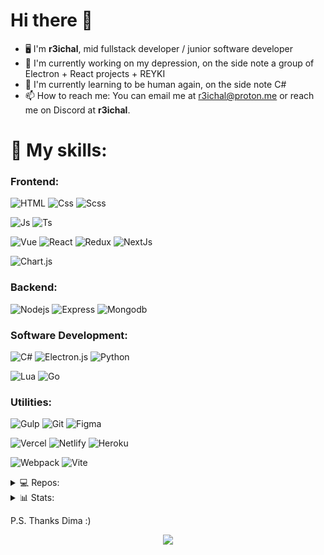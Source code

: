 <!-- ![Banner](./IMG_20220727_235443_175.jpg) -->

<h1>Hi there 👋 </h1>

- 🖥 I'm **r3ichal**, mid fullstack developer / junior software developer
- 🔭 I'm currently working on my depression, on the side note a group of Electron + React projects + REYKI
- 🌱 I'm currently learning to be human again, on the side note C#
- 📫 How to reach me:  You can email me at [r3ichal@proton.me](mailto:r3ichal@proton.me) or reach me on Discord at **r3ichal**.




<h1> 🧰 My skills: </h1>

### Frontend:
![HTML](https://img.shields.io/badge/-Html-292D3E?style=for-the-badge&logo=html5&logoColor=E34F26)
![Css](https://img.shields.io/badge/-Css-292D3E?style=for-the-badge&logo=css3&logoColor=5c98f2)
![Scss](https://img.shields.io/badge/-SCSS-292D3E?style=for-the-badge&logo=SASS)

![Js](https://img.shields.io/badge/-JavaScript-292D3E?style=for-the-badge&logo=JavaScript)
![Ts](https://img.shields.io/badge/-Typescript-292D3E?style=for-the-badge&logo=Typescript)


![Vue](https://img.shields.io/badge/-Vue-292D3E?style=for-the-badge&logo=vuedotjs)
![React](https://img.shields.io/badge/react-292D3E?style=for-the-badge&logo=react)
![Redux](https://img.shields.io/badge/-redux-292D3E?style=for-the-badge&logo=redux&logoColor=violet)
![NextJs](https://img.shields.io/badge/-nextjs-292D3E?style=for-the-badge&logo=next.js)

![Chart.js](https://img.shields.io/badge/chart.js-292D3E?style=for-the-badge&logo=chart.js)

### Backend:

![Nodejs](https://img.shields.io/badge/-Node.js-292D3E?style=for-the-badge&logo=node.js)
![Express](https://img.shields.io/badge/-express.js-292D3E?style=for-the-badge&logo=express)
![Mongodb](https://img.shields.io/badge/-Mongodb-292D3E?style=for-the-badge&logo=mongodb)

### Software Development:

![C#](https://img.shields.io/badge/-C%23-292D3E?style=for-the-badge&logo=csharp&logoColor=violet)
![Electron.js](https://img.shields.io/badge/Electron-292D3E?style=for-the-badge&logo=Electron&logoColor=violet)
![Python](https://img.shields.io/badge/-Python-292D3E?style=for-the-badge&logo=python)

![Lua](https://img.shields.io/badge/-Lua-292D3E?style=for-the-badge&logo=lua&logoColor=violet)
![Go](https://img.shields.io/badge/-Go-292D3E?style=for-the-badge&logo=go&logoColor=violet)
<!-- ![C++](https://img.shields.io/badge/-C++-292D3E?style=for-the-badge&logo=c%2B%2B&logoColor=violet) -->


### Utilities:

![Gulp](https://img.shields.io/badge/-gulp-292D3E?style=for-the-badge&logo=gulp)
![Git](https://img.shields.io/badge/-git-292D3E?style=for-the-badge&logo=git)
![Figma](https://img.shields.io/badge/-figma-292D3E?style=for-the-badge&logo=figma&logoColor=c44)

![Vercel](https://img.shields.io/badge/vercel-292D3E.svg?style=for-the-badge&logo=vercel&logoColor=white)
![Netlify](https://img.shields.io/badge/netlify-292D3E.svg?style=for-the-badge&logo=netlify&logoColor=#00C7B7)
![Heroku](https://img.shields.io/badge/heroku-292D3E.svg?style=for-the-badge&logo=heroku&logoColor=white)

![Webpack](https://img.shields.io/badge/-webpack-292D3E?style=for-the-badge&logo=webpack)
![Vite](https://img.shields.io/badge/-vite-292D3E?style=for-the-badge&logo=vite)



<!-- ![Docker](https://img.shields.io/badge/-Docker-292D3E?style=for-the-badge&logo=Docker) -->
<!--C691E9  292D3E-->

<details>
  <summary>💻 Repos:</summary>
 
  [![ReadMe Card](https://github-readme-stats-git-masterrstaa-rickstaa.vercel.app/api/pin/?username=MaxPopsuy&repo=Entropy&theme=material-palenight)](https://github.com/MaxPopsuy/Entropy)
  [![ReadMe Card](https://github-readme-stats-git-masterrstaa-rickstaa.vercel.app/api/pin/?username=MaxPopsuy&repo=LuaFlux&theme=material-palenight)](https://github.com/MaxPopsuy/LuaFlux)
  [![ReadMe Card](https://github-readme-stats-git-masterrstaa-rickstaa.vercel.app/api/pin/?username=MaxPopsuy&repo=archetypes-testing&theme=material-palenight)](https://github.com/MaxPopsuy/archetypes-testing)
  [![ReadMe Card](https://github-readme-stats-git-masterrstaa-rickstaa.vercel.app/api/pin/?username=MaxPopsuy&repo=filmSearch&theme=material-palenight)](https://github.com/MaxPopsuy/filmSearch)
  [![ReadMe Card](https://github-readme-stats-git-masterrstaa-rickstaa.vercel.app/api/pin/?username=MaxPopsuy&repo=react-starter&theme=material-palenight)](https://github.com/MaxPopsuy/react-starter)
  [![ReadMe Card](https://github-readme-stats-git-masterrstaa-rickstaa.vercel.app/api/pin/?username=MaxPopsuy&repo=express_starter-pack&theme=material-palenight)](https://github.com/MaxPopsuy/express_starter-pack)
  
</details> 

<details>
  <summary>📊 Stats:</summary>
 
  [![Commits by lang](http://github-profile-summary-cards.vercel.app/api/cards/most-commit-language?username=MaxPopsuy&theme=tokyonight)](https://github.com/MaxPopsuy)
  [![Top Langs](http://github-profile-summary-cards.vercel.app/api/cards/repos-per-language?username=MaxPopsuy&theme=tokyonight)](https://github.com/MaxPopsuy)
  [![GitHub stats](http://github-profile-summary-cards.vercel.app/api/cards/profile-details?username=MaxPopsuy&theme=tokyonight)](https://github.com/MaxPopsuy)
  [![GitHub stats](http://github-profile-summary-cards.vercel.app/api/cards/stats?username=MaxPopsuy&theme=tokyonight)](https://github.com/MaxPopsuy)
  [![Commits by time](http://github-profile-summary-cards.vercel.app/api/cards/productive-time?username=MaxPopsuy&utcOffset=+2&theme=tokyonight)](https://github.com/MaxPopsuy)
  
</details>

P.S. Thanks Dima :)

<p align="center">
  <img src="https://komarev.com/ghpvc/?username=MaxPopsuy&label=Visitors&color=292D3E&style=for-the-badge"/>
</p>
